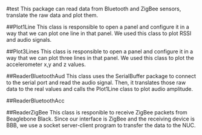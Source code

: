 #test
This package can read data from Bluetooth and ZigBee sensors, translate the raw data and plot them.

##Plot1Line
This class is responsible to open a panel and configure it in a way that we can plot one line in that panel.
We used this class to plot RSSI and audio signals.

##Plot3Lines
This class is responsible to open a panel and configure it in a way that we can plot three lines in that panel.
We used this class to plot the accelerometer x,y and z values.

##ReaderBluetoothAud
This class uses the SerialBuffer package to connect to the serial port and read the audio signal. Then, it translates those raw data to the real values and calls the Plot1Line class to plot audio amplitude.

##ReaderBluetoothAcc


##ReaderZigBee
This class is responible to receive ZigBee packets from Beaglebone Black. Since our interface is ZigBee and the receiving device is BBB, we use a socket server-client program to transfer the data to the NUC.
